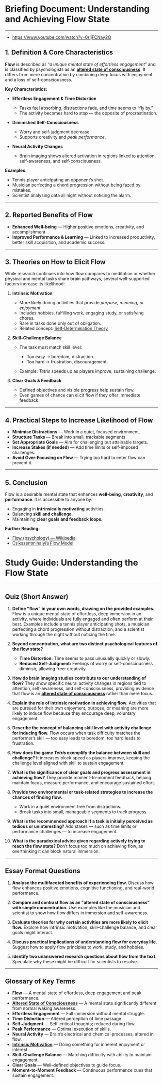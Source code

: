 # **Briefing Document: Understanding and Achieving Flow State**

---

- https://www.youtube.com/watch?v=0rIjFCNay2Q

## **1. Definition & Core Characteristics**

**Flow** is described as *“a unique mental state of effortless engagement”* and is classified by psychologists as an **[altered state of consciousness](https://en.wikipedia.org/wiki/Altered_state_of_consciousness)**. It differs from mere concentration by combining deep focus with enjoyment and a loss of self-consciousness.

**Key Characteristics:**

* **Effortless Engagement & Time Distortion**

  * Tasks feel absorbing, distractions fade, and time seems to “fly by.”
  * The activity becomes hard to stop — the opposite of procrastination.
* **Diminished Self-Consciousness**

  * Worry and self-judgment decrease.
  * Supports creativity and *peak performance*.
* **Neural Activity Changes**

  * Brain imaging shows altered activation in regions linked to attention, self-awareness, and self-consciousness.

**Examples:**

* Tennis player anticipating an opponent’s shot.
* Musician perfecting a chord progression without being fazed by mistakes.
* Scientist analysing data all night without noticing the alarm.

---

## **2. Reported Benefits of Flow**

* **Enhanced Well-being** — Higher positive emotions, creativity, and accomplishment.
* **Improved Performance & Learning** — Linked to increased productivity, better skill acquisition, and academic success.

---

## **3. Theories on How to Elicit Flow**

While research continues into how flow compares to meditation or whether physical and mental tasks share brain pathways, several well-supported factors increase its likelihood:

1. **Intrinsic Motivation**

   * More likely during activities that provide *purpose, meaning, or enjoyment*.
   * Includes hobbies, fulfilling work, engaging study, or satisfying chores.
   * Rare in tasks done only out of obligation.
   * Related concept: [Self-Determination Theory](https://en.wikipedia.org/wiki/Self-determination_theory)

2. **Skill–Challenge Balance**

   * The task must match skill level:

     * Too easy → boredom, distraction.
     * Too hard → frustration, discouragement.
   * Example: *Tetris* speeds up as players improve, sustaining challenge.

3. **Clear Goals & Feedback**

   * Defined objectives and visible progress help sustain flow.
   * Even games of chance can elicit flow if they offer immediate feedback.

---

## **4. Practical Steps to Increase Likelihood of Flow**

* **Minimise Distractions** — Work in a quiet, focused environment.
* **Structure Tasks** — Break into small, trackable segments.
* **Set Appropriate Goals** — Aim for challenging but attainable targets.
* **Increase Stakes (if needed)** — Add time limits or self-imposed challenges.
* **Avoid Over-Focusing on Flow** — Trying too hard to enter flow can prevent it.

---

## **5. Conclusion**

Flow is a desirable mental state that enhances **well-being**, **creativity**, and **performance**.
It is accessible to anyone by:

* Engaging in **intrinsically motivating** activities.
* Balancing **skill and challenge**.
* Maintaining **clear goals and feedback loops**.

**Further Reading:**

* [Flow (psychology) — Wikipedia](https://en.wikipedia.org/wiki/Flow_%28psychology%29)
* [Csikszentmihalyi’s Flow Model](https://positivepsychology.com/mihaly-csikszentmihalyi-father-of-flow/)



# **Study Guide: Understanding the Flow State**

---

## **Quiz (Short Answer)**

1. **Define "flow" in your own words, drawing on the provided examples.**
   Flow is a unique mental state of effortless, deep immersion in an activity, where individuals are fully engaged and often perform at their best. Examples include a tennis player anticipating shots, a musician perfecting a chord progression without distraction, and a scientist working through the night without noticing the time.

2. **Beyond concentration, what are two distinct psychological features of the flow state?**

   * **Time Distortion:** Time seems to pass unusually quickly or slowly.
   * **Reduced Self-Judgment:** Feelings of worry or self-consciousness diminish, allowing freer creativity.

3. **How do brain imaging studies contribute to our understanding of flow?**
   They show specific neural activity changes in regions tied to attention, self-awareness, and self-consciousness, providing evidence that flow is an **[altered state of consciousness](https://en.wikipedia.org/wiki/Altered_state_of_consciousness)** rather than mere focus.

4. **Explain the role of intrinsic motivation in achieving flow.**
   Activities that are pursued for their own enjoyment, purpose, or meaning are more likely to induce flow because they encourage deep, voluntary engagement.

5. **Describe the concept of balancing skill level with activity challenge for inducing flow.**
   Flow occurs when task difficulty matches the performer’s skill — too easy leads to boredom, too hard leads to frustration.

6. **How does the game *Tetris* exemplify the balance between skill and challenge?**
   It increases block speed as players improve, keeping the challenge level aligned with skill to sustain engagement.

7. **What is the significance of clear goals and progress assessment in achieving flow?**
   They provide moment-to-moment feedback, helping maintain focus, measure performance, and encourage sustained effort.

8. **Provide two environmental or task-related strategies to increase the chances of finding flow.**

   * Work in a quiet environment free from distractions.
   * Break tasks into small, manageable segments to track progress.

9. **What is the recommended approach if a task is initially perceived as tedious or uninteresting?**
   Add stakes — such as time limits or performance challenges — to increase engagement.

10. **What is the paradoxical advice given regarding actively trying to reach the flow state?**
    Don’t focus too much on achieving flow, as overthinking it can block natural immersion.

---

## **Essay Format Questions**

1. **Analyse the multifaceted benefits of experiencing flow.**
   Discuss how flow enhances positive emotions, cognitive functioning, and real-world performance.

2. **Compare and contrast flow as an "altered state of consciousness" with simple concentration.**
   Use examples like the musician and scientist to show how flow differs in immersion and self-awareness.

3. **Evaluate theories for why certain activities are more likely to elicit flow.**
   Explore how intrinsic motivation, skill–challenge balance, and clear goals might interact.

4. **Discuss practical implications of understanding flow for everyday life.**
   Suggest how to apply flow principles to work, study, and hobbies.

5. **Identify two unanswered research questions about flow from the text.**
   Speculate why these might be difficult for scientists to resolve.

---

## **Glossary of Key Terms**

* **[Flow](https://en.wikipedia.org/wiki/Flow_%28psychology%29)** — A mental state of effortless, deep engagement and peak performance.
* **[Altered State of Consciousness](https://en.wikipedia.org/wiki/Altered_state_of_consciousness)** — A mental state significantly different from normal waking awareness.
* **Effortless Engagement** — Full immersion without mental struggle.
* **Time Distortion** — Altered perception of time passage.
* **Self-Judgment** — Self-critical thoughts; reduced during flow.
* **Peak Performance** — Optimal execution of skills.
* **Neural Activity** — Brain’s electrical and chemical processes; altered in flow.
* **[Intrinsic Motivation](https://en.wikipedia.org/wiki/Intrinsic_and_extrinsic_motivation)** — Doing something for inherent enjoyment or interest.
* **Skill–Challenge Balance** — Matching difficulty with ability to maintain engagement.
* **Clear Goals** — Well-defined objectives to guide focus.
* **Moment-to-Moment Feedback** — Continuous performance cues that sustain engagement.



